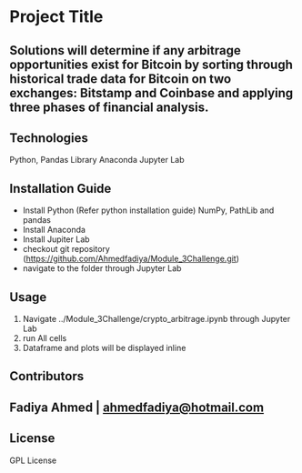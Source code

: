 # Project Title

Solutions will determine if any arbitrage opportunities exist for Bitcoin by sorting through historical trade data for Bitcoin on two exchanges: Bitstamp and Coinbase and applying three phases of financial analysis.
---

## Technologies

Python,
Pandas Library
Anaconda
Jupyter Lab


## Installation Guide
- Install Python (Refer python installation guide) NumPy, PathLib and pandas
- Install Anaconda
- Install Jupiter Lab
- checkout git repository (https://github.com/Ahmedfadiya/Module_3Challenge.git)
- navigate to the folder through Jupyter Lab

## Usage


1. Navigate ../Module_3Challenge/crypto_arbitrage.ipynb through Jupyter Lab
2. run All cells
3. Dataframe and plots will be displayed inline


## Contributors

Fadiya Ahmed | ahmedfadiya@hotmail.com
---

## License

GPL License